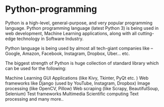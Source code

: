 # Python-programming
Python is a high-level, general-purpose, and very popular programming language. Python programming language (latest Python 3) is being used in web development, Machine Learning applications, along with all cutting-edge technology in Software Industry.

Python language is being used by almost all tech-giant companies like – Google, Amazon, Facebook, Instagram, Dropbox, Uber… etc.

The biggest strength of Python is huge collection of standard library which can be used for the following:

Machine Learning
GUI Applications (like Kivy, Tkinter, PyQt etc. )
Web frameworks like Django (used by YouTube, Instagram, Dropbox)
Image processing (like OpenCV, Pillow)
Web scraping (like Scrapy, BeautifulSoup, Selenium)
Test frameworks
Multimedia
Scientific computing
Text processing and many more..
